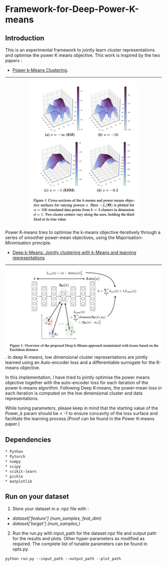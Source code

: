 # Framework-for-Deep-Power-K-means

## Introduction

This is an experimental framework to jointly learn cluster representations and optimise the power K means objective. This work is inspired by the two papers :  
* [Power k-Means Clustering](http://proceedings.mlr.press/v97/xu19a/xu19a.pdf). 
----
<p align="center">
  <img src="extras/powerk.png" width="350" title="hover text">
</p>

Power K-means tries to optimise the k-means objective iteratively through a series of smoother power-mean objectives, using the Majorisation-Minimisation principle.  


* [Deep k-Means: Jointly clustering with k-Means and learning representations](https://arxiv.org/pdf/1806.10069.pdf)
----
![deepk](extras/deepk.png). 
In deep K-means, low dimensional cluster representations are jointly learned using an Auto-encoder loss and a differentiable surrogate for the K-means objective.  


In this implementation, I have tried to jointly optimise the power means objective together with the auto-encoder loss for each iteration of the power k-means algorithm. Following Deep K-means, the power-mean loss in each iteration is computed on the low dimensional cluster and data representations.

While tuning parameters, please keep in mind that the starting value of the Power_k param should be < -1 to ensure concavity of the loss surface and facilitate the learning process.(Proof can be found in the Power K-means paper.)



## Dependencies
```
* Python
* Pytorch
* numpy
* scipy
* scikit-learn
* pickle
* matplotlib
```

## Run on your dataset

1. Store your dataset in a .npz file with :  
  * _dataset['feature'] (num_samples, feat_dim)_
  * _dataset['target'] (num_samples,)_
  
2. Run the run.py with input_path for the dataset.npz file and output path for the results and plots. Other hyper-parameters as modified as required. The complete list of tunable parameters can be found in opts.py.  
```
python run.py --input_path --output_path --plot_path
```
